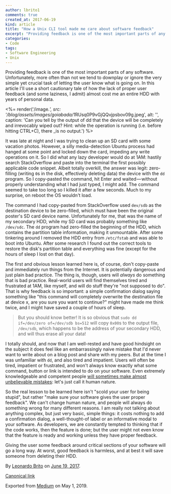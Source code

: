 ```yaml
---
author: lbrito1
comments: true
created_at: 2017-06-19
kind: article
title: "How a Unix CLI tool made me care about software feedback"
excerpt: "Providing feedback is one of the most important parts of any software. This is a tale of how the lack of proper feedback (and some laziness) almost cost me an entire HDD filled with personal data."
categories:
- Code
tags:
- Software Engineering
- Unix
---
```


Providing feedback is one of the most important parts of any software. Unfortunately, more often than not we tend to downplay or ignore the very simple yet crucial task of letting the user know what is going on. In this article I'll use a short cautionary tale of how the lack of proper user feedback (and some laziness, I admit) almost cost me an entire HDD with years of personal data.

<%= render('/image.*', src: '/blog/assets/images/goiabada/1*RUsq0P9vGjQQvjpsbov09g.jpeg', alt: '', caption: 'Can you tell by the output of dd that the device will be completely and irrevocably wiped out? Hint: while the operation is running (i.e. before hitting CTRL+C), there _is no output.') %>

<!-- more -->

It was late at night and I was trying to clean up an SD card with some vacation photos. However, a silly media-detection Ubuntu process had hanged at some point and locked down the card, impeding any write operations on it. So I did what any lazy developer would do at 1AM: hastily search StackOverflow and paste into the terminal the first possibly applicable code snippet. Albeit totally overkill, the answer was legit: zero-filling (writing `0`s in the disk, effectively deleting data) the device with the `dd` program. So I copy-pasted the command, hit Enter and waited — without properly understanding what I had just typed, I might add. The command seemed to take too long so I killed it after a few seconds. Much to my surprise, on reboot the OS wouldn't load.

The command I had copy-pasted from StackOverflow used `dev/sdb` as the destination device to be zero-filled, which must have been the original poster's SD card device name. Unfortunately for me, that was the name of my secondary HDD, while my SD card was probably something like `/dev/sdc`. The `dd` program had zero-filled the beginning of the HDD, which contains the partition table information, making it unmountable. After some tinkering around I removed the HDD entry from `/etc/fstab` and was able to boot into Ubuntu. After some research I found out the correct tools to restore the disk's partition table and everything was fine (except for the hours of sleep I lost on that day).


The first and obvious lesson learned here is, of course, don't copy-paste and immediately run things from the Internet. It is potentially dangerous and just plain bad practice. The thing is, though, users will _always_ do something that is bad practice. Real-world users will find themselves tired and frustrated at 1AM, like myself, and will do stuff they're "not supposed to do". That is why feedback is so important: a simple confirmation dialog saying something like "this command will completely overwrite the destination file at device x, are you sure you want to continue?" might have made me think twice, and I might have saved a couple of hours of sleep.

> But you should know better! It is so obvious that `sudo dd if=/dev/zero of=/dev/sdb bs=512` will copy `0x00`s to the output file, `/dev/sdb`, which happens to be the address of your secondary HDD, and will thus erase all your data!

I totally should, and now that I am well-rested and have good hindsight on the subject it does feel like an embarrassingly naive mistake that I'd never want to write about on a blog post and share with my peers. But at the time I was unfamiliar with `dd`, and also tired and impatient. Users will often be tired, impatient or frustrated, and won't always know exactly what some command, button or link is intended to do on your software. Even extremely knowledgeable and competent people [will sometimes make almost unbelievable mistakes](https://twitter.com/gitlabstatus/status/826591961444384768): let's just call it human nature.

So the real lesson to be learned here isn't "scold your user for being stupid", but rather "make sure your software gives the user proper feedback". We can't change human nature, and people will always do something wrong for many different reasons. I am really not talking about anything complex, but just very basic, simple things: it costs nothing to add a confirmation dialog, a well-thought-of label or an informative modal to your software. As developers, we are constantly tempted to thinking that if the code works, then the feature is done; but the user might not even know that the feature is ready and working unless they have proper feedback.

Giving the user some feedback around critical sections of your software will go a long way. At worst, good feedback is harmless, and at best it will save someone from deleting their HDD.

By [Leonardo Brito](https://medium.com/@lbrito) on [June 19, 2017](https://medium.com/p/656f5fe3f6b8).

[Canonical link](https://medium.com/@lbrito/how-a-unix-cli-tool-made-me-care-about-software-feedback-656f5fe3f6b8)

Exported from [Medium](https://medium.com) on May 1, 2019.
